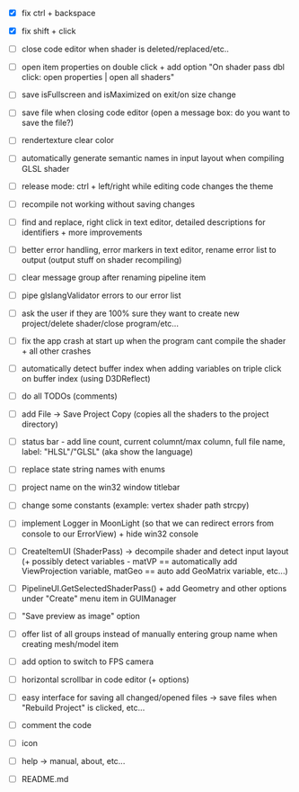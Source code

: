 - [x] fix ctrl + backspace
- [x] fix shift + click
- [ ] close code editor when shader is deleted/replaced/etc..
- [ ] open item properties on double click + add option "On shader pass dbl click: open properties | open all shaders"
- [ ] save isFullscreen and isMaximized on exit/on size change
- [ ] save file when closing code editor (open a message box: do you want to save the file?)
- [ ] rendertexture clear color
- [ ] automatically generate semantic names in input layout when compiling GLSL shader
- [ ] release mode: ctrl + left/right while editing code changes the theme

- [ ] recompile not working without saving changes
- [ ] find and replace, right click in text editor, detailed descriptions for identifiers + more improvements
- [ ] better error handling, error markers in text editor, rename error list to output (output stuff on shader recompiling)
- [ ] clear message group after renaming pipeline item
- [ ] pipe glslangValidator errors to our error list
- [ ] ask the user if they are 100% sure they want to create new project/delete shader/close program/etc...
- [ ] fix the app crash at start up when the program cant compile the shader + all other crashes
- [ ] automatically detect buffer index when adding variables on triple click on buffer index (using D3DReflect)
- [ ] do all TODOs (comments)
- [ ] add File -> Save Project Copy (copies all the shaders to the project directory)
- [ ] status bar - add line count, current columnt/max column, full file name, label: "HLSL"/"GLSL" (aka show the language)
- [ ] replace state string names with enums
- [ ] project name on the win32 window titlebar
- [ ] change some constants (example: vertex shader path strcpy)
- [ ] implement Logger in MoonLight (so that we can redirect errors from console to our ErrorView) + hide win32 console
- [ ] CreateItemUI (ShaderPass) -> decompile shader and detect input layout (+ possibly detect variables - matVP == automatically add ViewProjection variable, matGeo == auto add GeoMatrix variable, etc...)
- [ ] PipelineUI.GetSelectedShaderPass() + add Geometry and other options under "Create" menu item in GUIManager
- [ ] "Save preview as image" option
- [ ] offer list of all groups instead of manually entering group name when creating mesh/model item
- [ ] add option to switch to FPS camera
- [ ] horizontal scrollbar in code editor (+ options)
- [ ] easy interface for saving all changed/opened files -> save files when "Rebuild Project" is clicked, etc...
- [ ] comment the code
- [ ] icon
- [ ] help -> manual, about, etc...
- [ ] README.md